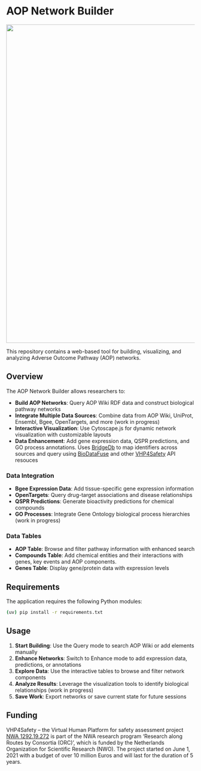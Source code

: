 # AOP Network Builder
<img src="https://github.com/user-attachments/assets/a0f99c2b-a29a-40b1-b5c4-14d4d733be07" width="850px"/>

This repository contains a web-based tool for building, visualizing, and analyzing Adverse Outcome Pathway (AOP) networks. 

## Overview

The AOP Network Builder allows researchers to:

- **Build AOP Networks**: Query AOP Wiki RDF data and construct biological pathway networks
- **Integrate Multiple Data Sources**: Combine data from AOP Wiki, UniProt, Ensembl, Bgee, OpenTargets, and more (work in progress)
- **Interactive Visualization**: Use Cytoscape.js for dynamic network visualization with customizable layouts
- **Data Enhancement**: Add gene expression data, QSPR predictions, and GO process annotations. Uses [BridgeDb](https://www.bridgedb.org/) to map identifiers across sources and query using [BioDataFuse](http://biodatafuse.org) and other [VHP4Safety](https://www.sciencrew.com/c/6586?title=VHP4Safety) API resouces

### Data Integration

- **Bgee Expression Data**: Add tissue-specific gene expression information
- **OpenTargets**: Query drug-target associations and disease relationships  
- **QSPR Predictions**: Generate bioactivity predictions for chemical compounds
- **GO Processes**: Integrate Gene Ontology biological process hierarchies (work in progress)


### Data Tables
- **AOP Table**: Browse and filter pathway information with enhanced search
- **Compounds Table**: Add chemical entities and their interactions with genes, key events and AOP components.
- **Genes Table**: Display gene/protein data with expression levels

## Requirements

The application requires the following Python modules:

```bash
(uv) pip install -r requirements.txt
```

## Usage

1. **Start Building**: Use the Query mode to search AOP Wiki or add elements manually
2. **Enhance Networks**: Switch to Enhance mode to add expression data, predictions, or annotations  
3. **Explore Data**: Use the interactive tables to browse and filter network components
4. **Analyze Results**: Leverage the visualization tools to identify biological relationships (work in progress)
5. **Save Work**: Export networks or save current state for future sessions

## Funding

VHP4Safety – the Virtual Human Platform for safety assessment project [NWA 1292.19.272](https://www.nwo.nl/projecten/nwa129219272) is part of the NWA research program ‘Research along Routes by Consortia (ORC)’, which is funded by the Netherlands Organization for Scientific Research (NWO). The project started on June 1, 2021 with a budget of over 10 million Euros and will last for the duration of 5 years.

